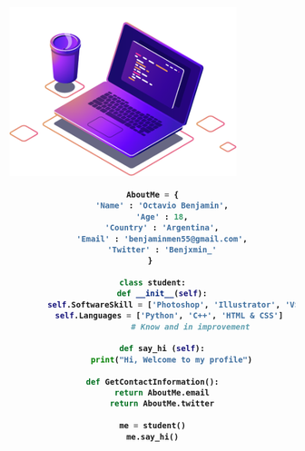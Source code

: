 
<img src="./img/computer-illustration.png" min-width="400px" max-width="400px" width="400px" align="center" alt="Computador iuriCode">

<h3 align="center">

```python
AboutMe = {
    'Name' : 'Octavio Benjamin',
    'Age' : 18,
    'Country' : 'Argentina',
    'Email' : 'benjaminmen55@gmail.com',
    'Twitter' : 'Benjxmin_'
} 

class student:
    def __init__(self):
        self.SoftwareSkill = ['Photoshop', 'Illustrator', 'VSCode']
        self.Languages = ['Python', 'C++', 'HTML & CSS'] 
                # Know and in improvement

    def say_hi (self):
        print("Hi, Welcome to my profile")

def GetContactInformation():
    return AboutMe.email
    return AboutMe.twitter
    
me = student()
me.say_hi()
```
</h3>
